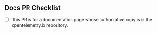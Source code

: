 ## Docs PR Checklist
<!--- Just making sure... -->
- [ ] This PR is for a documentation page whose authoritative copy is in the opentelemetry.io repository.
